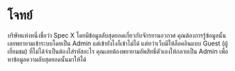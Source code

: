 # โจทย์
บริษัทแห่งหนึ่งชื่อว่า Spec X โดยมีข้อมูลลับสุดยอดเกี่ยวกับจักรยานอวกาศ คุณต้องการรู้ข้อมูลนั้นเลยพยายามเข้าระบบโดยเป็น Admin แต่เข้ายังไงก็เข้าไม่ได้ แต่ทว่าเว็บมีให้ล็อคอินแบบ Guest (ผู้เยี่ยมชม) ที่ไม่ได้จำเป็นต้องใส่รหัสอะไร คุณเลยต้องพยายามอัพสิทธิ์ตัวเองให้กลายเป็น Admin เพื่อหาข้อมูลความลับสุดยอดนั้นมาให้ได้